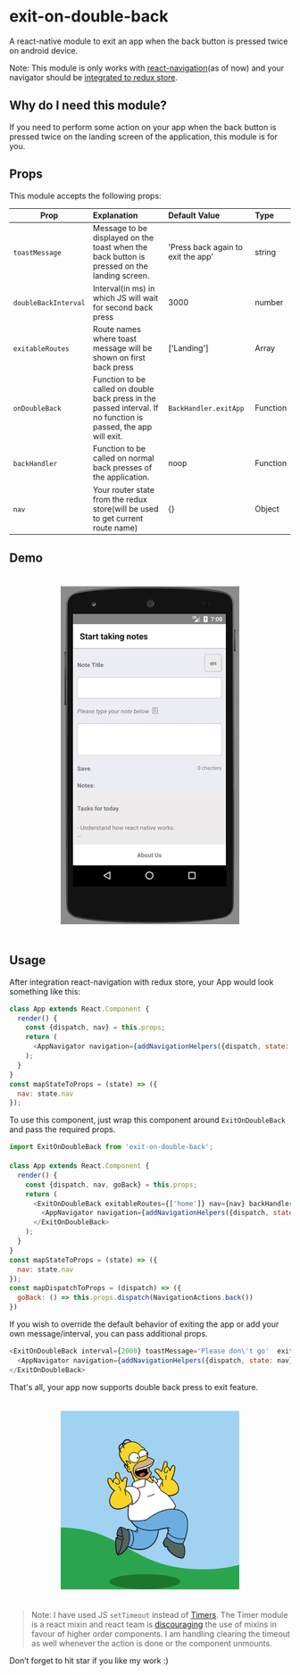 # exit-on-double-back

A react-native module to exit an app when the back button is pressed twice on android device.

Note: This module is only works with [react-navigation](https://reactnavigation.org/)(as of now) and your navigator should be [integrated to redux store](https://reactnavigation.org/docs/guides/redux).

## Why do I need this module?

If you need to perform some action on your app when the back button is pressed twice on the landing screen of the application, this module is for you.

## Props

This module accepts the following props:

| Prop   |Explanation| Default Value      |Type |
|----------|:------------------|:--------------|:--------------|
|`toastMessage`|Message to be displayed on the toast when the back button is pressed on the landing screen.|'Press back again to exit the app'|string|
|`doubleBackInterval`|Interval(in ms) in which JS will wait for second back press|3000|number|
|`exitableRoutes`|Route names where toast message will be shown on first back press|['Landing']|Array||
|`onDoubleBack`|Function to be called on double back press in the passed interval. If no function is passed, the app will exit.|`BackHandler.exitApp`|Function||
|`backHandler`|Function to be called on normal back presses of the application. |noop|Function|
|`nav`|Your router state from the redux store(will be used to get current route name)|{}|Object|

## Demo

<p align="center">
  <img src="./assets/double-back.gif" style="width: 70%;display:inline-block;max-width: 320px" vspace="20">
</p>

## Usage

After integration react-navigation with redux store, your App would look something like this:
```js
class App extends React.Component {
  render() {
    const {dispatch, nav} = this.props;
    return (
      <AppNavigator navigation={addNavigationHelpers({dispatch, state: nav})} />
    );
  }
}
const mapStateToProps = (state) => ({
  nav: state.nav
});
```

To use this component, just wrap this component around `ExitOnDoubleBack` and pass the required props.

```js
import ExitOnDoubleBack from 'exit-on-double-back';

class App extends React.Component {
  render() {
    const {dispatch, nav, goBack} = this.props;
    return (
      <ExitOnDoubleBack exitableRoutes={['home']} nav={nav} backHandler={goBack}>
        <AppNavigator navigation={addNavigationHelpers({dispatch, state: nav})} />
      </ExitOnDoubleBack>
    );
  }
}
const mapStateToProps = (state) => ({
  nav: state.nav
});
const mapDispatchToProps = (dispatch) => ({
  goBack: () => this.props.dispatch(NavigationActions.back())
})
```
If you wish to override the default behavior of exiting the app or add your own message/interval, you can pass additional props.

```js
<ExitOnDoubleBack interval={2000} toastMessage='Please don\'t go'  exitableRoutes={['home']} nav={nav} backHandler={goBack}>
  <AppNavigator navigation={addNavigationHelpers({dispatch, state: nav})} />
</ExitOnDoubleBack>
```

That's all, your app now supports double back press to exit feature.

<p align="center">
  <img src="./assets/happy.gif" style="width: 70%;display:inline-block;max-width: 320px" vspace="20">
</p>



>Note: I have used JS `setTimeout` instead of [Timers](https://facebook.github.io/react-native/docs/timers.html). The Timer module is a react mixin and react team is [discouraging](https://github.com/brigand/react-mixin) the use of mixins in favour of higher order components. I am handling clearing the timeout as well whenever the action is done or the component unmounts.


Don’t forget to hit star if you like my work :)
